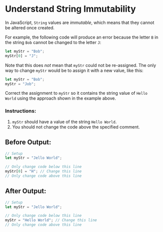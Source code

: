 # Understand String Immutability

In JavaScript, `String` values are _immutable_, which means that they cannot be altered once created.

For example, the following code will produce an error because the letter `B` in the string `Bob` cannot be changed to the letter `J`:
```javascript
let myStr = "Bob";
myStr[0] = "J";
```

Note that this does _not_ mean that `myStr` could not be re-assigned. The only way to change `myStr` would be to assign it with a new value, like this:
```javascript
let myStr = "Bob";
myStr = "Job";
```

Correct the assignment to `myStr` so it contains the string value of `Hello World` using the approach shown in the example above.

### Instructions:
1. `myStr` should have a value of the string `Hello World`.
2. You should not change the code above the specified comment.


## Before Output:
```javascript
// Setup
let myStr = "Jello World";

// Only change code below this line
myStr[0] = "H"; // Change this line
// Only change code above this line
```

## After Output:
```javascript
// Setup
let myStr = "Jello World";

// Only change code below this line
myStr = "Hello World"; // Change this line
// Only change code above this line
```
